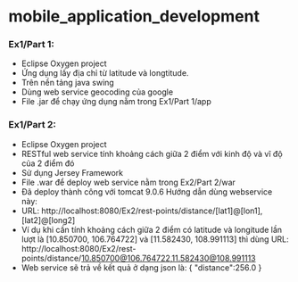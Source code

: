 # mobile_application_development

### Ex1/Part 1:
- Eclipse Oxygen project
- Ứng dụng lấy địa chỉ từ latitude và longtitude.
- Trên nền tảng java swing
- Dùng web service geocoding của google
- File .jar để chạy ứng dụng nằm trong Ex1/Part 1/app
### Ex1/Part 2:
- Eclipse Oxygen project
- RESTful web service tính khoảng cách giữa 2 điểm với kinh độ và vĩ độ của 2 điểm đó
- Sử dụng Jersey Framework
- File .war để deploy web service nằm trong Ex2/Part 2/war
- Đã deploy thành công với tomcat 9.0.6
Hướng dẫn dùng webservice này:
- URL: http://localhost:8080/Ex2/rest-points/distance/[lat1]@[lon1],[lat2]@[long2]
- Ví dụ khi cần tính khoảng cách giữa 2 điểm có latitude và longitude lần lượt là [10.850700, 106.764722] và [11.582430, 108.991113] thì dùng URL: http://localhost:8080/Ex2/rest-points/distance/10.850700@106.764722,11.582430@108.991113
- Web service sẽ trả về kết quả ở dạng json là: { "distance":256.0 }
